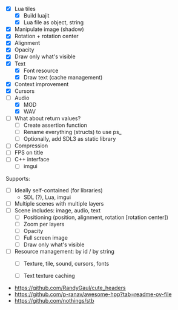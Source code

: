 - [x] Lua tiles
  - [x] Build luajit
  - [x] Lua file as object, string
- [x] Manipulate image (shadow)
- [x] Rotation + rotation center
- [x] Alignment
- [x] Opacity
- [x] Draw only what's visible
- [x] Text
  - [x] Font resource
  - [x] Draw text (cache management)
- [x] Context improvement
- [x] Cursors
- [ ] Audio
  - [x] MOD
  - [x] WAV
- [ ] What about return values?
  - [ ] Create assertion function
  - [ ] Rename everything (structs) to use ps_
  - [ ] Optionally, add SDL3 as static library
- [ ] Compression
- [ ] FPS on title
- [ ] C++ interface
  - [ ] imgui

Supports:
  - [ ] Ideally self-contained (for libraries)
    - SDL (?), Lua, imgui
  - [ ] Multiple scenes with multiple layers
  - [ ] Scene includes: image, audio, text
    - [ ] Positioning (position, alignment, rotation [rotation center])
    - [ ] Zoom per layers
    - [ ] Opacity
    - [ ] Full screen image
    - [ ] Draw only what's visible
  - [ ] Resource management: by id / by string
    - [ ] Texture, tile, sound, cursors, fonts
    - [ ] Text texture caching


- https://github.com/RandyGaul/cute_headers
- https://github.com/p-ranav/awesome-hpp?tab=readme-ov-file
- https://github.com/nothings/stb